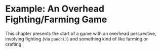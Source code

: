 # Example: An Overhead Fighting/Farming Game

This chapter presents the start of a game with an overhead perspective,
involving fighting (via `punch()`) and something kind of like farming or
crafting.
